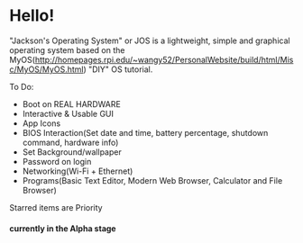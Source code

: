 # Hello!
"Jackson's Operating System" or JOS is a lightweight, simple and graphical operating system based on the MyOS(http://homepages.rpi.edu/~wangy52/PersonalWebsite/build/html/Misc/MyOS/MyOS.html) "DIY" OS tutorial. 

To Do:
- Boot on REAL HARDWARE
- Interactive & Usable GUI
- App Icons
- BIOS Interaction(Set date and time, battery percentage, shutdown command, hardware info)
- Set Background/wallpaper
- Password on login
- Networking(Wi-Fi + Ethernet)
- Programs(Basic Text Editor, Modern Web Browser, Calculator and File Browser)

Starred items are Priority

#### currently in the Alpha stage
